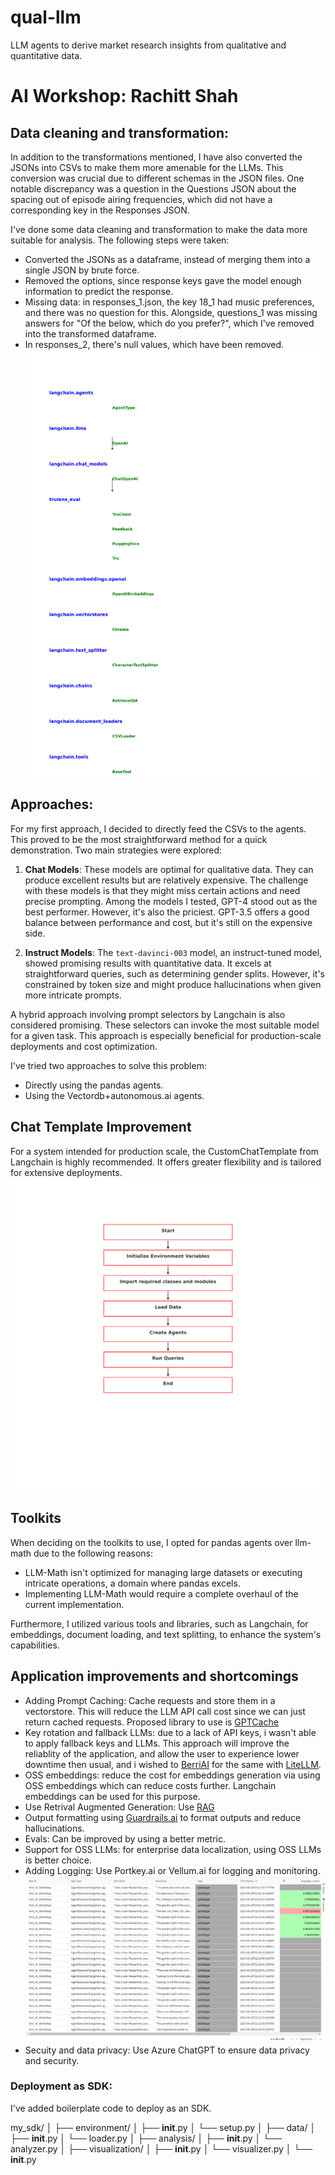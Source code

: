 # qual-llm
LLM agents to derive market research insights from qualitative and quantitative data.

# AI Workshop: Rachitt Shah 

## Data cleaning and transformation:
In addition to the transformations mentioned, I have also converted the JSONs into CSVs to make them more amenable for the LLMs. This conversion was crucial due to different schemas in the JSON files. One notable discrepancy was a question in the Questions JSON about the spacing out of episode airing frequencies, which did not have a corresponding key in the Responses JSON.

I've done some data cleaning and transformation to make the data more suitable for analysis. The following steps were taken:

- Converted the JSONs as a dataframe, instead of merging them into a single JSON by brute force.
- Removed the options, since response keys gave the model enough information to predict the response.
- Missing data: in responses_1.json, the key 18_1 had  music preferences, and there was no question for this. Alongside, questions_1 was missing answers for "Of the below, which do you prefer?", which I've removed into the transformed dataframe.
- In responses_2, there's null values, which have been removed.
![Output](./raw_data/class_diagram.svg)

## Approaches:
For my first approach, I decided to directly feed the CSVs to the agents. This proved to be the most straightforward method for a quick demonstration. Two main strategies were explored:

1. **Chat Models**: These models are optimal for qualitative data. They can produce excellent results but are relatively expensive. The challenge with these models is that they might miss certain actions and need precise prompting. Among the models I tested, GPT-4 stood out as the best performer. However, it's also the priciest. GPT-3.5 offers a good balance between performance and cost, but it's still on the expensive side.

2. **Instruct Models**: The `text-davinci-003` model, an instruct-tuned model, showed promising results with quantitative data. It excels at straightforward queries, such as determining gender splits. However, it's constrained by token size and might produce hallucinations when given more intricate prompts.

A hybrid approach involving prompt selectors by Langchain is also considered promising. These selectors can invoke the most suitable model for a given task. This approach is especially beneficial for production-scale deployments and cost optimization.

I've tried two approaches to solve this problem:

- Directly using the pandas agents.
- Using the Vectordb+autonomous.ai agents.

## Chat Template Improvement
For a system intended for production scale, the CustomChatTemplate from Langchain is highly recommended. It offers greater flexibility and is tailored for extensive deployments.
![Output](./raw_data/flowchart.svg)

## Toolkits
When deciding on the toolkits to use, I opted for pandas agents over llm-math due to the following reasons:

- LLM-Math isn't optimized for managing large datasets or executing intricate operations, a domain where pandas excels.
- Implementing LLM-Math would require a complete overhaul of the current implementation.

Furthermore, I utilized various tools and libraries, such as Langchain, for embeddings, document loading, and text splitting, to enhance the system's capabilities.

## Application improvements and shortcomings

- Adding Prompt Caching: Cache requests and store them in a vectorstore. This will reduce the LLM API call cost since we can just return cached requests. Proposed library to use is [GPTCache](https://github.com/zilliztech/GPTCache)
- Key rotation and fallback LLMs: due to a lack of API keys, i wasn't able to apply fallback keys and LLMs. This approach will improve the reliablity of the application, and allow the user to experience lower downtime then usual, and i wished to [BerriAI](https://github.com/BerriAI/reliableGPT) for the same with [LiteLLM](https://github.com/BerriAI/litellm).
- OSS embeddings: reduce the cost for embeddings generation via using OSS embeddings which can reduce costs further. Langchain embeddings can be used for this purpose.
- Use Retrival Augmented Generation: Use [RAG](https://github.com/explodinggradients/ragas)
- Output formatting using [Guardrails.ai](https://docs.getguardrails.ai/) to format outputs and reduce hallucinations.
- Evals: Can be improved by using a better metric.
- Support for OSS LLMs: for enterprise data localization, using OSS LLMs is better choice.
- Adding Logging: Use Portkey.ai or Vellum.ai for logging and monitoring.
![Output](./raw_data/logs.png)
- Secuity and data privacy: Use Azure ChatGPT to ensure data privacy and security.

### Deployment as SDK:

I've added boilerplate code to deploy as an SDK.

my_sdk/
│
├── environment/
│   ├── __init__.py
│   └── setup.py
│
├── data/
│   ├── __init__.py
│   └── loader.py
│
├── analysis/
│   ├── __init__.py
│   └── analyzer.py
│
├── visualization/
│   ├── __init__.py
│   └── visualizer.py
│
└── __init__.py

